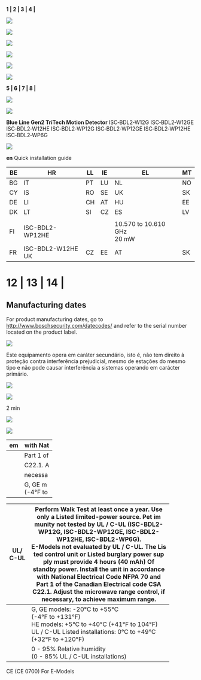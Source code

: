 **1 | 2 | 3 | 4 |**

![](_page_0_Picture_3.jpeg)

![](_page_0_Picture_4.jpeg)

![](_page_0_Picture_5.jpeg)

![](_page_0_Picture_6.jpeg)

![](_page_0_Picture_7.jpeg)

![](_page_0_Picture_8.jpeg)

**5 | 6 | 7 | 8 |**

![](_page_0_Picture_9.jpeg)

![](_page_0_Figure_10.jpeg)

**Blue Line Gen2 TriTech Motion Detector** ISC‑BDL2‑W12G ISC‑BDL2‑W12GE ISC‑BDL2‑W12HE ISC‑BDL2‑WP12G ISC‑BDL2‑WP12GE ISC‑BDL2‑WP12HE ISC‑BDL2‑WP6G

![](_page_1_Picture_5.jpeg)

**en** Quick installation guide

| BE | HR                   | LL | IE | EL                            | MT |
|----|----------------------|----|----|-------------------------------|----|
| BG | IT                   | PT | LU | NL                            | NO |
| CY | IS                   | RO | SE | UK                            | SK |
| DE | LI                   | CH | AT | HU                            | EE |
| DK | LT                   | SI | CZ | ES                            | LV |
|    |                      |    |    |                               |    |
| FI | ISC-BDL2-WP12HE      |    |    | 10.570 to 10.610 GHz<br>20 mW |    |
| FR | ISC-BDL2-W12HE<br>UK | CZ | EE | AT                            | SK |

# **12 | 13 | 14 |**

## **Manufacturing dates**

For product manufacturing dates, go to http://www.boschsecurity.com/datecodes/ and refer to the serial number located on the product label.

![](_page_1_Picture_12.jpeg)

Este equipamento opera em caráter secundário, isto é, não tem direito à proteção contra interferência prejudicial, mesmo de estações do mesmo tipo e não pode causar interferência a sistemas operando em carácter primário.

![](_page_1_Picture_14.jpeg)

![](_page_1_Picture_15.jpeg)

2 min

![](_page_1_Picture_18.jpeg)

![](_page_1_Picture_20.jpeg)

| em | with Nat            |
|----|---------------------|
|    | Part 1 of           |
|    | C22.1. A            |
|    | necessa             |
|    | G, GE m<br>(-4°F to |

| UL/<br>C-UL | Perform Walk Test at least once a year. Use<br>only a Listed limited-power source. Pet im<br>munity not tested by UL / C-UL (ISC-BDL2-<br>WP12G, ISC-BDL2-WP12GE, ISC-BDL2-<br>WP12HE, ISC-BDL2-WP6G).<br>E-Models not evaluated by UL / C-UL. The Lis<br>ted control unit or Listed burglary power sup<br>ply must provide 4 hours (40 mAh) Of<br>standby power. Install the unit in accordance<br>with National Electrical Code NFPA 70 and<br>Part 1 of the Canadian Electrical code CSA<br>C22.1. Adjust the microwave range control, if<br>necessary, to achieve maximum range. |
|-------------|--------------------------------------------------------------------------------------------------------------------------------------------------------------------------------------------------------------------------------------------------------------------------------------------------------------------------------------------------------------------------------------------------------------------------------------------------------------------------------------------------------------------------------------------------------------------------------------|
|             | G, GE models: -20°C to +55°C<br>(-4°F to +131°F)<br>HE models: +5°C to +40°C (+41°F to 104°F)<br>UL / C-UL Listed installations: 0°C to +49°C<br>(+32°F to +120°F)                                                                                                                                                                                                                                                                                                                                                                                                                   |
|             | 0 - 95% Relative humidity<br>(0 - 85% UL / C-UL installations)                                                                                                                                                                                                                                                                                                                                                                                                                                                                                                                       |

CE (CE 0700) For E-Models
